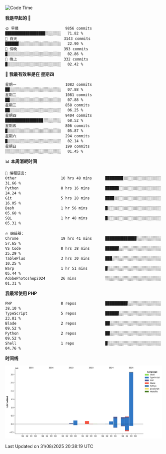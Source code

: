 <!--START_SECTION:waka-->
![Code Time](http://img.shields.io/badge/Code%20Time-4%2C084%20hrs%2054%20mins-blue)

**我是早起的 🐤** 

```text
🌞 早晨                     9856 commits        ██████████████████░░░░░░░   71.82 % 
🌆 白天                     3143 commits        ██████░░░░░░░░░░░░░░░░░░░   22.90 % 
🌃 傍晚                     393 commits         █░░░░░░░░░░░░░░░░░░░░░░░░   02.86 % 
🌙 晚上                     332 commits         █░░░░░░░░░░░░░░░░░░░░░░░░   02.42 % 
```
📅 **我最有效率是在 星期四** 

```text
星期一                      1082 commits        ██░░░░░░░░░░░░░░░░░░░░░░░   07.88 % 
星期二                      1081 commits        ██░░░░░░░░░░░░░░░░░░░░░░░   07.88 % 
星期三                      858 commits         ██░░░░░░░░░░░░░░░░░░░░░░░   06.25 % 
星期四                      9404 commits        █████████████████░░░░░░░░   68.52 % 
星期五                      806 commits         █░░░░░░░░░░░░░░░░░░░░░░░░   05.87 % 
星期六                      294 commits         █░░░░░░░░░░░░░░░░░░░░░░░░   02.14 % 
星期日                      199 commits         ░░░░░░░░░░░░░░░░░░░░░░░░░   01.45 % 
```


📊 **本周消耗时间** 

```text
💬 编程语言: 
Other                    10 hrs 48 mins      ████████░░░░░░░░░░░░░░░░░   31.66 % 
Python                   8 hrs 16 mins       ██████░░░░░░░░░░░░░░░░░░░   24.24 % 
Git                      5 hrs 28 mins       ████░░░░░░░░░░░░░░░░░░░░░   16.05 % 
Bash                     1 hr 56 mins        █░░░░░░░░░░░░░░░░░░░░░░░░   05.68 % 
SQL                      1 hr 48 mins        █░░░░░░░░░░░░░░░░░░░░░░░░   05.31 % 

🔥 编辑器: 
Chrome                   19 hrs 41 mins      ██████████████░░░░░░░░░░░   57.65 % 
VS Code                  8 hrs 38 mins       ██████░░░░░░░░░░░░░░░░░░░   25.29 % 
TablePlus                3 hrs 30 mins       ███░░░░░░░░░░░░░░░░░░░░░░   10.25 % 
Warp                     1 hr 51 mins        █░░░░░░░░░░░░░░░░░░░░░░░░   05.44 % 
AdobePhotoshop2024       26 mins             ░░░░░░░░░░░░░░░░░░░░░░░░░   01.31 % 
```

**我最常使用 PHP** 

```text
PHP                      8 repos             ██████████░░░░░░░░░░░░░░░   38.10 % 
TypeScript               5 repos             ██████░░░░░░░░░░░░░░░░░░░   23.81 % 
Blade                    2 repos             ██░░░░░░░░░░░░░░░░░░░░░░░   09.52 % 
Python                   2 repos             ██░░░░░░░░░░░░░░░░░░░░░░░   09.52 % 
Shell                    1 repo              █░░░░░░░░░░░░░░░░░░░░░░░░   04.76 % 
```



**时间线**

![Lines of Code chart](https://raw.githubusercontent.com/abrahamgreyson/abrahamgreyson/main/assets/bar_graph.png)


 Last Updated on 31/08/2025 20:38:19 UTC
<!--END_SECTION:waka-->
